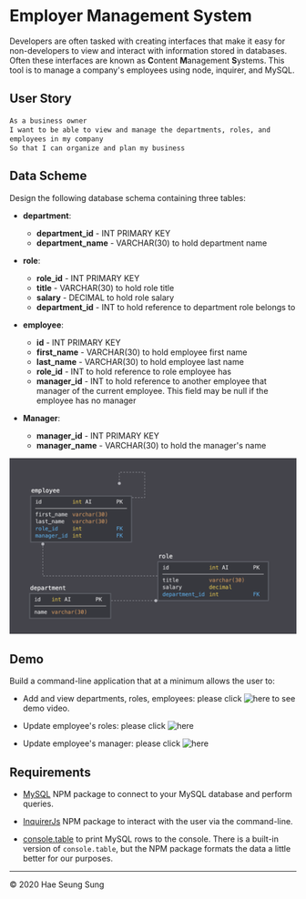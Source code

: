 # Employer Management System

Developers are often tasked with creating interfaces that make it easy for non-developers to view and interact with information stored in databases. Often these interfaces are known as **C**ontent **M**anagement **S**ystems. This tool is to manage a company's employees using node, inquirer, and MySQL.

## User Story
```
As a business owner
I want to be able to view and manage the departments, roles, and employees in my company
So that I can organize and plan my business
```

## Data Scheme

Design the following database schema containing three tables:

* **department**:

  * **department_id** - INT PRIMARY KEY
  * **department_name** - VARCHAR(30) to hold department name

* **role**:

  * **role_id** - INT PRIMARY KEY
  * **title** -  VARCHAR(30) to hold role title
  * **salary** -  DECIMAL to hold role salary
  * **department_id** -  INT to hold reference to department role belongs to

* **employee**:

  * **id** - INT PRIMARY KEY
  * **first_name** - VARCHAR(30) to hold employee first name
  * **last_name** - VARCHAR(30) to hold employee last name
  * **role_id** - INT to hold reference to role employee has
  * **manager_id** - INT to hold reference to another employee that manager of the current employee. This field may be null if the employee has no manager

* **Manager**:

  * **manager_id** - INT PRIMARY KEY
  * **manager_name** - VARCHAR(30) to hold the manager's name

![Database Schema](Assets/schema.png)

## Demo

Build a command-line application that at a minimum allows the user to:

  * Add and view departments, roles, employees: please click ![here](https://drive.google.com/file/d/1EWXLg5gu0SpWN6PNMzNYg5wRKrcfljx_/view?usp=sharing) to see demo video.

  * Update employee's roles: please click ![here](https://drive.google.com/file/d/16IQO9KG3gq4xUi8GZR3nVbqXPMpvB4lY/view?usp=sharing)

  * Update employee's manager: please click ![here](https://drive.google.com/file/d/1q6r9YvZJHGFfaueR2Ffht8uZ0cXqYTC_/view?usp=sharing)

## Requirements

* [MySQL](https://www.npmjs.com/package/mysql) NPM package to connect to your MySQL database and perform queries.

* [InquirerJs](https://www.npmjs.com/package/inquirer/v/0.2.3) NPM package to interact with the user via the command-line.

* [console.table](https://www.npmjs.com/package/console.table) to print MySQL rows to the console. There is a built-in version of `console.table`, but the NPM package formats the data a little better for our purposes.

- - -
© 2020 Hae Seung Sung